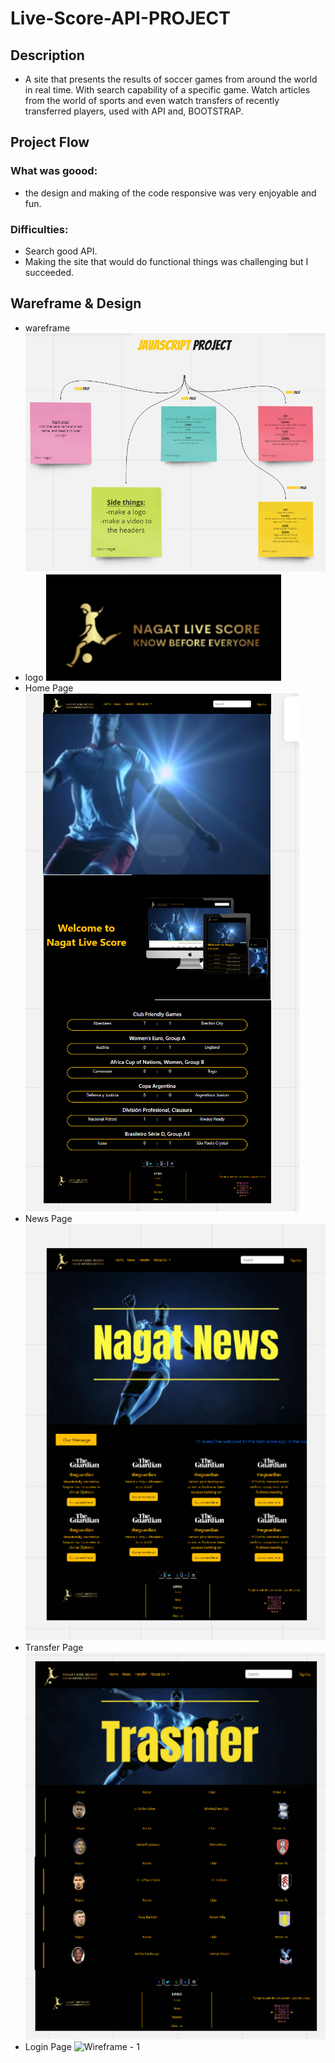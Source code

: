 # Live-Score-API-PROJECT
## Description
* A site that presents the results of soccer games from around the world in real time.
With search capability of a specific game. Watch articles from the world of sports and even 
watch transfers of recently transferred players, used with API and, BOOTSTRAP.

## Project Flow
### What was goood:
* the design and making of the code responsive was very enjoyable and fun.

### Difficulties:
* Search good API.
* Making the site that would do functional things was challenging but I succeeded.

## Wareframe & Design
* wareframe
 ![Wireframe - 1](./final_web_JS/Screenshots/wareframeScreenShot.png)
* logo
 ![Wireframe - 1](./final_web_JS/Screenshots/logoScreenShot.png)
* Home Page
 ![Wireframe - 1](./final_web_JS/Screenshots/HomePageScreenShot.png)
 * News Page
  ![Wireframe - 1](./final_web_JS/Screenshots/newsPageScreenShot.png)
* Transfer Page
  ![Wireframe - 1](./final_web_JS/Screenshots/TransferPageScreenShot.png)
* Login Page 
  ![Wireframe - 1](./final_web_JS/Screenshots/LoginPage.png)

